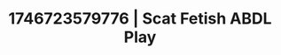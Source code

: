 ---
categories:
- Bedroom eyes
- AI-generated
- Cosplay
- Raw connection
- Erotic dance
- Slow undress
- ASMR
- AI girlfriend fantasy
image: /assets/images/1746723579776.jpg
layout: post
seo:
  description: Featured content with high-quality ABDL Play, Scat Fetish. HD images
    available.
  keywords: ABDL Play, Scat Fetish
  og_image: /assets/images/1746723579776.jpg
  schema_type: VisualArtwork
tags:
- ABDL Play
- '#1746723579776'
- Scat Fetish
title: 1746723579776 | Scat Fetish ABDL Play
---